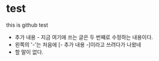 # test

this is github test

- 추가 내용 - 지금 여기에 쓰는 글은 두 번째로 수정하는 내용이다.
- 왼쪽의 '-'는 처음에 [- 추가 내용 -]이라고 쓰려다가 나왔네
- 할 말이 없다. 
